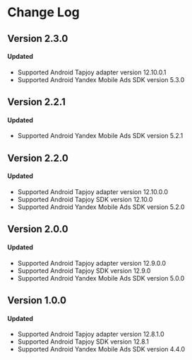 # Change Log

## Version 2.3.0

#### Updated
* Supported Android Tapjoy adapter version 12.10.0.1
* Supported Android Yandex Mobile Ads SDK version 5.3.0


## Version 2.2.1

#### Updated
* Supported Android Yandex Mobile Ads SDK version 5.2.1

## Version 2.2.0

#### Updated
* Supported Android Tapjoy adapter version 12.10.0.0
* Supported Android Tapjoy SDK version 12.10.0
* Supported Android Yandex Mobile Ads SDK version 5.2.0

## Version 2.0.0

#### Updated
* Supported Android Tapjoy adapter version 12.9.0.0
* Supported Android Tapjoy SDK version 12.9.0
* Supported Android Yandex Mobile Ads SDK version 5.0.0

## Version 1.0.0

#### Updated
* Supported Android Tapjoy adapter version 12.8.1.0
* Supported Android Tapjoy SDK version 12.8.1
* Supported Android Yandex Mobile Ads SDK version 4.4.0
